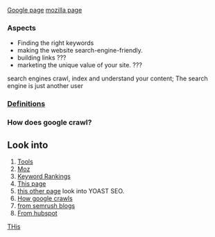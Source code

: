 [Google page](https://developers.google.com/search/docs/beginner/seo-starter-guide)
[mozilla page](https://moz.com/beginners-guide-to-seo)

### Aspects
- Finding the right keywords
- making the website search-engine-friendly.
- building links ???
- marketing the unique value of your site. ???


search engines crawl, index and understand your content; The search engine is just another user

### [Definitions](https://developers.google.com/search/docs/beginner/seo-starter-guide#glossary)

### How does google crawl?


## Look into
1. [Tools](https://www.oberlo.com/blog/seo-tools)
2. [Moz](https://moz.com/)
3. [Keyword Rankings](https://raddinteractive.com/what-is-keyword-ranking-in-seo/#:~:text=Keyword%20rankings%20in%20SEO%20refer,in%20is%20your%20keyword%20ranking.)
4. [This page](https://www.99signals.com/single-page-websites-seo/#:~:text=Single%20page%20websites%20are%20not,for%20a%20single%20page%20website.)
5. [this other page](https://www.99signals.com/semrush-keyword-research-guide/)
look into YOAST SEO.
6. [How google crawls](https://studiohawk.com.au/blog/how-does-google-crawl-websites/)
7. [from semrush blogs](https://www.semrush.com/blog/learning-technical-seo/)
8. [From hubspot](https://blog.hubspot.com/blog/tabid/6307/bid/33655/a-step-by-step-guide-to-flawless-on-page-seo-free-template.aspx)


[THis](https://my.kulturekonnect.com/11-step-checklist-for-your-next-website-redesign-thank-you-download?submissionGuid=b980008a-857d-4a40-8d81-634884b06e36)